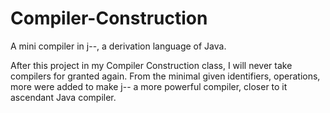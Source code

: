 # Compiler-Construction
A mini compiler in j--, a derivation language of Java.

After this project in my Compiler Construction class, I will never take compilers for granted again. From the minimal given identifiers, operations,
more were added to make j-- a more powerful compiler, closer to it ascendant Java compiler.
